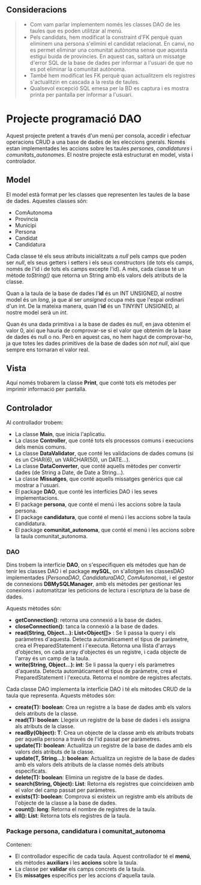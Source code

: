 
## Consideracions
> - Com vam parlar implementem només les classes DAO de les taules que es poden utilitzar al menú.
> - Pels candidats, hem modificat la constraint d'FK perquè quan eliminem una persona s'elimini el candidat relacionat. En canvi, no es permet eliminar una comunitat autònoma sense que aquesta estigui buida de províncies. En aquest cas, saltarà un missatge d'error SQL de la base de dades per informar a l'usuari de que no es pot eliminar la comunitat autònoma.
> - També hem modificat les FK perquè quan actualitzem els registres s'actualitzin en cascada a la resta de taules.
> - Qualsevol excepció SQL emesa per la BD es captura i es mostra printa per pantalla per informar a l'usuari.


# Projecte programació DAO
Aquest projecte pretent a través d'un menú per consola, accedir i efectuar operacions CRUD a una base de dades de les eleccions gnerals. Només estan implementades les accions sobre les taules _persones_, _candidatures_ i _comunitats_autonomes_. El nostre projecte està estructurat en model, vista i controlador.
## Model
El model està format per les classes que representen les taules de la base de dades. Aquestes classes són:
- ComAutonoma
- Provincia
- Municipi
- Persona
- Candidat
- Candidatura

Cada classe té els seus atributs inicialitzats a _null_ pels camps que poden ser _null_, els seus getters i setters i els seus constructors (de tots els camps, només de l'id i de tots els camps excepte l'id).
A més, cada classe té un mètode _toString()_ que retorna un String amb els valors dels atributs de la classe.

Quan a la taula de la base de dades l'**id** és un INT UNSIGNED, al nostre model és un _long_, ja que al ser _unsigned_ ocupa més que l'espai ordinari d'un int. 
De la mateixa manera, quan l'**id** és un TINYINT UNSIGNED, al nostre model serà un _int_. 

Quan és una dada primitiva i a la base de dades és *null*, en java obtenim el valor 0, així que hauria de comprovar-se si el valor que obtenim de la base de dades és null o no. Però en aquest cas, no hem hagut de comprovar-ho, ja que totes les dades primitives de la base de dades són _not null_, així que sempre ens tornaran el valor real.

## Vista
Aquí només trobarem la classe **Print**, que conté tots els mètodes per imprimir informació per pantalla.

## Controlador
Al controllador trobem: 

- La classe **Main**, que inicia l'aplicatiu.
- La classe **Controller**, que conté tots els processos comuns i execucions dels menús comuns.
- La classe **DataValidator**, que conté les validacions de dades comuns (si és un CHAR(6), un VARCHAR(50), un DATE...).
- La classe **DataConverter**, que conté aquells mètodes per convertir dades (de String a Date, de Date a String...).
- La classe **Missatges**, que conté aquells missatges genèrics que cal mostrar a l'usuari.
- El package **DAO**, que conté les interfícies DAO i les seves implementacions.
- El package **persona**, que conté el menú i les accions sobre la taula persona.
- El package **candidatura**, que conté el menú i les accions sobre la taula candidatura.
- El package **comunitat_autonoma**, que conté el menú i les accions sobre la taula comunitat_autonoma.

### DAO
Dins trobem la interfície **DAO**, on s'especifiquen els métodes que han de tenir les classes DAO i el package **mySQL**, on s'allotgen les classesDAO implementades (_PersonaDAO_, _CandidaturaDAO_, _ComAutonoma_), i el gestor de connexions **DBMySQLManager**, amb els mètodes per gestionar les conexions i automatitzar les peticions de lectura i escriptura de la base de dades.

Aquests mètodes són:
- **getConnection()**: retorna una connexió a la base de dades.
- **closeConnection()**: tanca la connexió a la base de dades.
- **read(String, Object...): List<Object[]>** : Se li passa la query i els paràmetres d'aquesta. Detecta automàticament el tipus de paràmetre, crea el PreparedStatement i l'executa. Retorna una llista d'arrays d'objectes, on cada array d'objectes és un registre, i cada objecte de l'array és un camp de la taula.
- **write(String, Object...): int**: Se li passa la query i els paràmetres d'aquesta. Detecta automàticament el tipus de paràmetre, crea el PreparedStatement i l'executa. Retorna el nombre de registres afectats.

Cada classe DAO implementa la interfície DAO i té els mètodes CRUD de la taula que representa. Aquests mètodes són:
- **create(T): boolean**: Crea un registre a la base de dades amb els valors dels atributs de la classe.
- **read(T): boolean**: Llegeix un registre de la base de dades i els assigna als atributs de la classe.
- **readBy(Object): T**: Crea un objecte de la classe amb els atributs trobats per aquella persona a través de l'id passat per paràmetres.
- **update(T): boolean**: Actualitza un registre de la base de dades amb els valors dels atributs de la classe.
- **update(T, String...): boolean**: Actualitza un registre de la base de dades amb els valors dels atributs de la classe només dels atributs especificats.
- **delete(T): boolean**: Elimina un registre de la base de dades.
- **search(String, Object): List<T>**: Retorna els registres que coincideixen amb el valor del camp passat per paràmetres.
- **exists(T): boolean**: Comprova si existeix un registre amb els atributs de l'objecte de la classe a la base de dades.
- **count(): long**: Retorna el nombre de registres de la taula.
- **all(): List<T>**: Retorna tots els registres de la taula.

### Package persona, candidatura i comunitat_autonoma
Contenen:
- El controllador específic de cada taula. Aquest controllador té el **menú**, els mètodes **auxiliars** i les **accions** sobre la taula.
- La classe per **validar** els camps concrets de la taula.
- Els **missatges** específics per les accions d'aquella taula.
